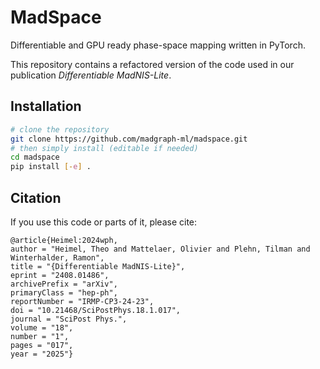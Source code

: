 # MadSpace

Differentiable and GPU ready phase-space mapping written in PyTorch.

This repository contains a refactored version of the code used in our publication *Differentiable MadNIS-Lite*. 


## Installation

```sh
# clone the repository
git clone https://github.com/madgraph-ml/madspace.git
# then simply install (editable if needed)
cd madspace
pip install [-e] .
```

## Citation

If you use this code or parts of it, please cite:

    @article{Heimel:2024wph,
    author = "Heimel, Theo and Mattelaer, Olivier and Plehn, Tilman and Winterhalder, Ramon",
    title = "{Differentiable MadNIS-Lite}",
    eprint = "2408.01486",
    archivePrefix = "arXiv",
    primaryClass = "hep-ph",
    reportNumber = "IRMP-CP3-24-23",
    doi = "10.21468/SciPostPhys.18.1.017",
    journal = "SciPost Phys.",
    volume = "18",
    number = "1",
    pages = "017",
    year = "2025"}

